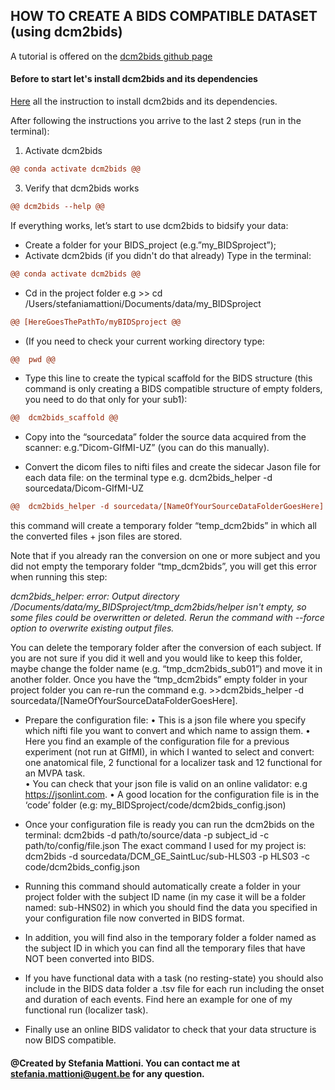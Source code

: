 ## HOW TO CREATE A BIDS COMPATIBLE DATASET (using dcm2bids)

A tutorial is offered on the [dcm2bids github page](https://unfmontreal.github.io/Dcm2Bids/docs/tutorial/first-steps/)

#### Before to start let's install dcm2bids and its dependencies
[Here](https://unfmontreal.github.io/Dcm2Bids/docs/get-started/install/) all the instruction to install dcm2bids and its dependencies.

After following the instructions you arrive to the last 2 steps (run in the terminal):
1. Activate dcm2bids
```diff
@@ conda activate dcm2bids @@
```
3. Verify that dcm2bids works
```diff
@@ dcm2bids --help @@
```

If everything works, let’s start to use dcm2bids to bidsify your data: 

-	Create a folder for your BIDS_project (e.g.”my_BIDSproject”);
-	Activate dcm2bids (if you didn't do that  already) Type in the terminal:
```diff
@@ conda activate dcm2bids @@
```
-	Cd in the project folder e.g >> cd /Users/stefaniamattioni/Documents/data/my_BIDSproject
```diff
@@ [HereGoesThePathTo/myBIDSproject @@
```
-	(If you need to check your current working directory type:
```diff
@@  pwd @@
```
-	Type this line to create the typical scaffold for the BIDS structure (this command is only creating a BIDS compatible structure of empty folders, you need to do that only for your sub1):
```diff
@@  dcm2bids_scaffold @@
```
-	Copy into the “sourcedata” folder the source data acquired from the scanner: e.g.”Dicom-GIfMI-UZ” (you can do this manually).

-	Convert the dicom files to nifti files and create the sidecar Jason file for each data file: on the terminal type
e.g. dcm2bids_helper -d sourcedata/Dicom-GIfMI-UZ

```diff
@@  dcm2bids_helper -d sourcedata/[NameOfYourSourceDataFolderGoesHere] @@
```
this command will create a temporary folder “temp_dcm2bids” in which all the converted files + json files are stored. 

Note that if you already ran the conversion on one or more subject and you did not empty the temporary folder “tmp_dcm2bids”, you will get this error when running this step:

*dcm2bids_helper: error: Output directory /Documents/data/my_BIDSproject/tmp_dcm2bids/helper isn't empty, so some files could be overwritten or deleted.
Rerun the command with --force option to overwrite existing output files.*

You can delete the temporary folder after the conversion of each subject. If you are not sure if you did it well and you would like to keep this folder, maybe change the folder name (e.g. “tmp_dcm2bids_sub01”) and move it in another folder. Once you have the “tmp_dcm2bids” empty folder in your project folder you can re-run the command e.g. >>dcm2bids_helper -d sourcedata/[NameOfYourSourceDataFolderGoesHere].


-	Prepare the configuration file:
•	This is a json file where you specify which nifti file you want to convert and which name to assign them. 
•	Here you find an example of the configuration file for a previous experiment (not run at GIfMI), in which I wanted to select and convert: one anatomical file, 2 functional for a localizer task and 12 functional for an MVPA task.  
•	You can check that your json file is valid on an online validator: e.g   https://jsonlint.com.
•	A good location for the configuration file is in the ‘code’ folder (e.g: my_BIDSproject/code/dcm2bids_config.json)

 


-	Once your configuration file is ready you can run the dcm2bids on the terminal: dcm2bids -d path/to/source/data -p subject_id -c path/to/config/file.json
The exact command I used for my project is: dcm2bids -d sourcedata/DCM_GE_SaintLuc/sub-HLS03  -p HLS03 -c code/dcm2bids_config.json
-	Running this command should automatically create a folder in your project folder with the subject ID name (in my case it will be a folder named: sub-HNS02) in which you should find the data you specified in your configuration file now converted in BIDS format. 
-	In addition, you will find also in the temporary folder a folder named as the subject ID in which you can find all the temporary files that have NOT been converted into BIDS. 
-	If you have functional data with a task (no resting-state) you should also include in the BIDS data folder a .tsv file for each run including the onset and duration of each events. Find here an example for one of my functional run (localizer task). 
-	Finally use an online BIDS validator to check that your data structure is now BIDS compatible. 


#### @Created by Stefania Mattioni. You can contact me at stefania.mattioni@ugent.be for any question.
